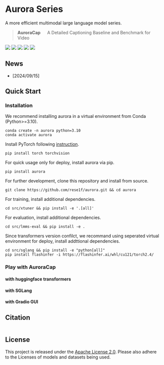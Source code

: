 # Aurora Series
A more efficient multimodal large language model series.

> **AuroraCap** &emsp; A Detailed Captioning Baseline and Benchmark for Video  

[![](https://img.shields.io/badge/docs-922133)](docs/auroracap/README.md)
[![](https://img.shields.io/badge/web-922133)](https://rese1f.github.io/aurora-web/)
[![](http://img.shields.io/badge/arXiv-922133)](https://arxiv.org/abs/2409.)
[![](https://img.shields.io/badge/%F0%9F%A4%97%20_AuroraCap_model-ffc107?color=ffc107&logoColor=white)]()
[![](https://img.shields.io/badge/%F0%9F%A4%97%20_VDC_benchmark-ffc107?color=ffc107&logoColor=white)]()

## News

- [2024/09/15] 

## Quick Start  

### Installation

We recommend installing aurora in a virtual environment from Conda (Python>=3.10).
```
conda create -n aurora python=3.10
conda activate aurora
```

Install PyTorch following [instruction](https://pytorch.org/get-started/locally/).
```
pip install torch torchvision
```

For quick usage only for deploy, install aurora via pip.
```
pip install aurora
```

For further development, clone this repository and install from source.
```
git clone https://github.com/rese1f/aurora.git && cd aurora
```

For training, install additional dependencies.
```
cd src/xtuner && pip install -e '.[all]'
```

For evaluation, install additional dependencies.
```
cd src/lmms-eval && pip install -e .
```

Since transformers version confilct, we recommand using seperated virtual environment for deploy, install addttional dependencies.
```
cd src/sglang && pip install -e "python[all]"
pip install flashinfer -i https://flashinfer.ai/whl/cu121/torch2.4/
```

### Play with AuroraCap

#### with huggingface transformers

#### with SGLang

#### with Gradio GUI

## Citation

```bibtex
```

## License

This project is released under the [Apache License 2.0](LICENSE). Please also adhere to the Licenses of models and datasets being used.
